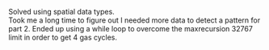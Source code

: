 Solved using spatial data types.<BR>
Took me a long time to figure out I needed more data to detect a pattern for part 2. Ended up using a while loop to overcome the maxrecursion 32767 limit in order to get 4 gas cycles. 